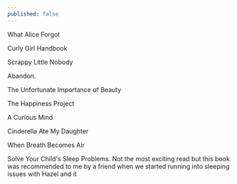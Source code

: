 ```yaml
---
published: false
---
```

What Alice Forgot

Curly Girl Handbook

Scrappy Little Nobody

Abandon. 

The Unfortunate Importance of Beauty

The Happiness Project

A Curious Mind

Cinderella Ate My Daughter 

When Breath Becomes Air

Solve Your Child's Sleep Problems. Not the most exciting read but this book was recommended to me by a friend when we started running into sleeping issues with Hazel and it 
